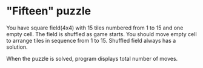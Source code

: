 # "Fifteen" puzzle 

You have square field(4x4) with 15 tiles numbered from 1 to 15 and one empty cell.
The field is shuffled as game starts.
You should move empty cell to arrange tiles in sequence from 1 to 15.
Shuffled field always has a solution.

When the puzzle is solved, program displays total number of moves.


